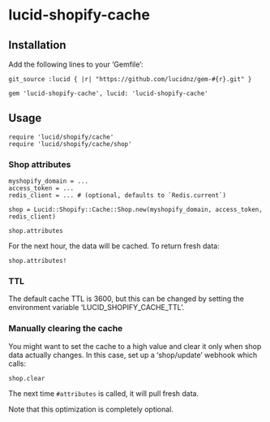 lucid-shopify-cache
===================

Installation
------------

Add the following lines to your ‘Gemfile’:

    git_source :lucid { |r| "https://github.com/lucidnz/gem-#{r}.git" }

    gem 'lucid-shopify-cache', lucid: 'lucid-shopify-cache'


Usage
-----

    require 'lucid/shopify/cache'
    require 'lucid/shopify/cache/shop'

### Shop attributes

    myshopify_domain = ...
    access_token = ...
    redis_client = ... # (optional, defaults to `Redis.current`)

    shop = Lucid::Shopify::Cache::Shop.new(myshopify_domain, access_token, redis_client)

    shop.attributes

For the next hour, the data will be cached. To return fresh data:

    shop.attributes!


### TTL

The default cache TTL is 3600, but this can be changed by setting
the environment variable ‘LUCID_SHOPIFY_CACHE_TTL’.


### Manually clearing the cache

You might want to set the cache to a high value and clear it only
when shop data actually changes. In this case, set up a ‘shop/update’
webhook which calls:

    shop.clear

The next time `#attributes` is called, it will pull fresh data.

Note that this optimization is completely optional.

